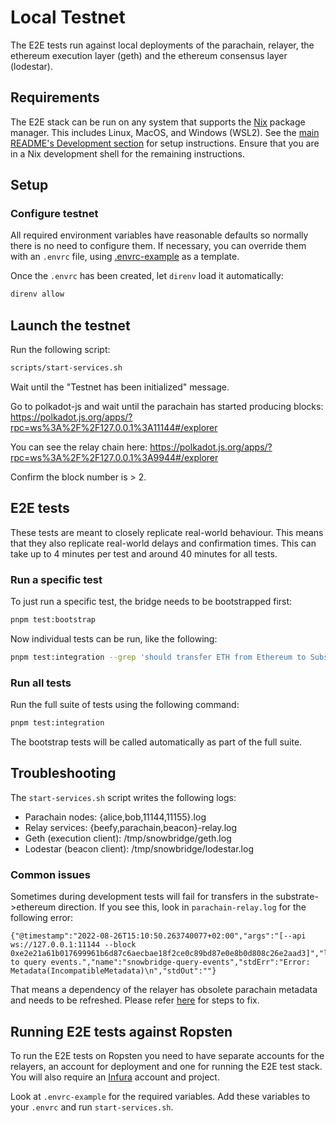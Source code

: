 # Local Testnet

The E2E tests run against local deployments of the parachain, relayer, the ethereum execution layer (geth) and the ethereum consensus layer (lodestar).

## Requirements

The E2E stack can be run on any system that supports the [Nix](https://nixos.org/explore.html) package manager. This
includes Linux, MacOS, and Windows (WSL2). See the [main README's Development section](../../../README.md#Development) for
setup instructions. Ensure that you are in a Nix development shell for the remaining instructions.

## Setup

### Configure testnet

All required environment variables have reasonable defaults so normally there is no need to configure them. If necessary, you can override them with an `.envrc` file, using [.envrc-example](.envrc-example) as a template.

Once the `.envrc` has been created, let `direnv` load it automatically:

```bash
direnv allow
```

## Launch the testnet

Run the following script:

```bash
scripts/start-services.sh
```

Wait until the "Testnet has been initialized" message.

Go to polkadot-js and wait until the parachain has started producing blocks:
https://polkadot.js.org/apps/?rpc=ws%3A%2F%2F127.0.0.1%3A11144#/explorer

You can see the relay chain here:
https://polkadot.js.org/apps/?rpc=ws%3A%2F%2F127.0.0.1%3A9944#/explorer

Confirm the block number is > 2.

## E2E tests

These tests are meant to closely replicate real-world behaviour. This means that they also replicate real-world delays and confirmation times. This can take up to 4 minutes per test and around 40 minutes for all tests.

### Run a specific test

To just run a specific test, the bridge needs to be bootstrapped first:

```bash
pnpm test:bootstrap
```

Now individual tests can be run, like the following:

```bash
pnpm test:integration --grep 'should transfer ETH from Ethereum to Substrate \(basic channel\)'
```

### Run all tests

Run the full suite of tests using the following command:

```bash
pnpm test:integration
```

The bootstrap tests will be called automatically as part of the full suite.

## Troubleshooting

The `start-services.sh` script writes the following logs:

- Parachain nodes: {alice,bob,11144,11155}.log
- Relay services: {beefy,parachain,beacon}-relay.log
- Geth (execution client): /tmp/snowbridge/geth.log
- Lodestar (beacon client): /tmp/snowbridge/lodestar.log

### Common issues

Sometimes during development tests will fail for transfers in the substrate->ethereum direction. If you see this, look in `parachain-relay.log` for the following error:
```
{"@timestamp":"2022-08-26T15:10:50.263740077+02:00","args":"[--api ws://127.0.0.1:11144 --block 0xe2e21a61b017699961b6d87c6aecbae18f2ce0c89bd87e0e8b0d808c26e2aad3]","level":"error","message":"Failed to query events.","name":"snowbridge-query-events","stdErr":"Error: Metadata(IncompatibleMetadata)\n","stdOut":""}
```

That means a dependency of the relayer has obsolete parachain metadata and needs to be refreshed. Please refer [here](../../../parachain/README.md#Chain_metadata) for steps to fix.

## Running E2E tests against Ropsten

To run the E2E tests on Ropsten you need to have separate accounts for the relayers, an account for deployment and one for running the E2E test stack. You will also require an [Infura](https://infura.io/) account and project.

Look at `.envrc-example` for the required variables. Add these variables to your `.envrc` and run `start-services.sh`.
